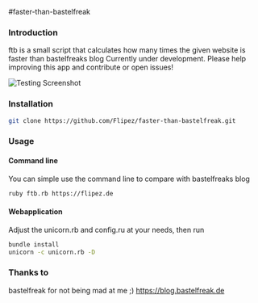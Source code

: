 #faster-than-bastelfreak

### Introduction

ftb is a small script that calculates how many times the given website is faster than bastelfreaks blog
Currently under development. Please help improving this app and contribute or open issues!

![Testing Screenshot](http://fs1.directupload.net/images/150717/pgmoxvho.png "Testing Screenshot")

### Installation

```bash
git clone https://github.com/Flipez/faster-than-bastelfreak.git
```

### Usage

#### Command line
You can simple use the command line to compare with bastelfreaks blog

```bash
ruby ftb.rb https://flipez.de
```

#### Webapplication

Adjust the unicorn.rb and config.ru at your needs, then run

```bash
bundle install
unicorn -c unicorn.rb -D
```
### Thanks to

bastelfreak for not being mad at me ;)
https://blog.bastelfreak.de
